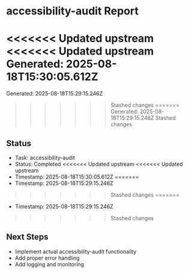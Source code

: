 # accessibility-audit Report

<<<<<<< Updated upstream
<<<<<<< Updated upstream
Generated: 2025-08-18T15:30:05.612Z
=======
Generated: 2025-08-18T15:29:15.246Z
>>>>>>> Stashed changes
=======
Generated: 2025-08-18T15:29:15.246Z
>>>>>>> Stashed changes

## Status
- Task: accessibility-audit
- Status: Completed
<<<<<<< Updated upstream
<<<<<<< Updated upstream
- Timestamp: 2025-08-18T15:30:05.612Z
=======
- Timestamp: 2025-08-18T15:29:15.246Z
>>>>>>> Stashed changes
=======
- Timestamp: 2025-08-18T15:29:15.246Z
>>>>>>> Stashed changes

## Next Steps
- Implement actual accessibility-audit functionality
- Add proper error handling
- Add logging and monitoring
